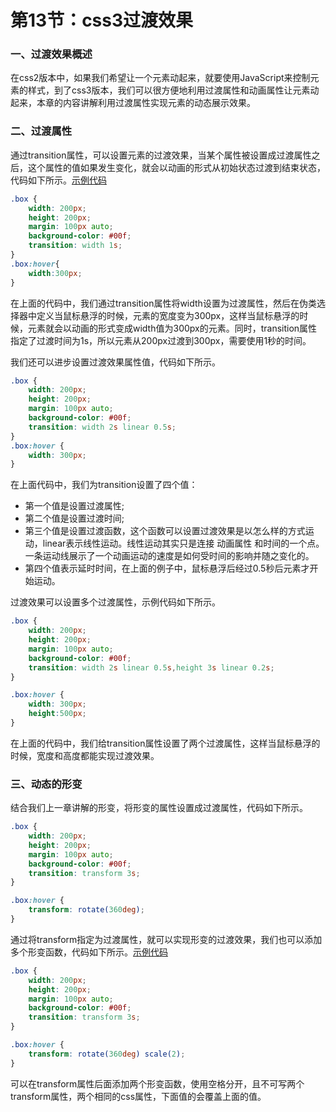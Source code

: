 # 第13节：css3过渡效果

### 一、过渡效果概述

在css2版本中，如果我们希望让一个元素动起来，就要使用JavaScript来控制元素的样式，到了css3版本，我们可以很方便地利用过渡属性和动画属性让元素动起来，本章的内容讲解利用过渡属性实现元素的动态展示效果。

### 二、过渡属性

通过transition属性，可以设置元素的过渡效果，当某个属性被设置成过渡属性之后，这个属性的值如果发生变化，就会以动画的形式从初始状态过渡到结束状态，代码如下所示。[示例代码](https://github.com/xiaozhoulee/xiaozhou-examples/tree/master/01-网页重构/第13节：CSS3过度效果/demo01.html)

``` css
.box {
    width: 200px;
    height: 200px;
    margin: 100px auto;
    background-color: #00f;
    transition: width 1s;
}
.box:hover{
    width:300px;
}
```

在上面的代码中，我们通过transition属性将width设置为过渡属性，然后在伪类选择器中定义当鼠标悬浮的时候，元素的宽度变为300px，这样当鼠标悬浮的时候，元素就会以动画的形式变成width值为300px的元素。同时，transition属性指定了过渡时间为1s，所以元素从200px过渡到300px，需要使用1秒的时间。

我们还可以进步设置过渡效果属性值，代码如下所示。

``` css
.box {
    width: 200px;
    height: 200px;
    margin: 100px auto;
    background-color: #00f;
    transition: width 2s linear 0.5s;
}
.box:hover {
    width: 300px;
}
```

在上面代码中，我们为transition设置了四个值：
* 第一个值是设置过渡属性;
* 第二个值是设置过渡时间;
* 第三个值是设置过渡函数，这个函数可以设置过渡效果是以怎么样的方式运动，linear表示线性运动。线性运动其实只是连接 动画属性 和时间的一个点。一条运动线展示了一个动画运动的速度是如何受时间的影响并随之变化的。
* 第四个值表示延时时间，在上面的例子中，鼠标悬浮后经过0.5秒后元素才开始运动。

过渡效果可以设置多个过渡属性，示例代码如下所示。

``` css
.box {
    width: 200px;
    height: 200px;
    margin: 100px auto;
    background-color: #00f;
    transition: width 2s linear 0.5s,height 3s linear 0.2s;
}

.box:hover {
    width: 300px;
    height:500px;
}
```

在上面的代码中，我们给transition属性设置了两个过渡属性，这样当鼠标悬浮的时候，宽度和高度都能实现过渡效果。


### 三、动态的形变

结合我们上一章讲解的形变，将形变的属性设置成过渡属性，代码如下所示。

``` css
.box {
    width: 200px;
    height: 200px;
    margin: 100px auto;
    background-color: #00f;
    transition: transform 3s;
}

.box:hover {
    transform: rotate(360deg);
}
```

通过将transform指定为过渡属性，就可以实现形变的过渡效果，我们也可以添加多个形变函数，代码如下所示。[示例代码](https://github.com/xiaozhoulee/xiaozhou-examples/tree/master/01-网页重构/第13节：CSS3过度效果/demo02.html)

``` css
.box {
    width: 200px;
    height: 200px;
    margin: 100px auto;
    background-color: #00f;
    transition: transform 3s;
}

.box:hover {
    transform: rotate(360deg) scale(2); 
}
```

可以在transform属性后面添加两个形变函数，使用空格分开，且不可写两个transform属性，两个相同的css属性，下面值的会覆盖上面的值。


